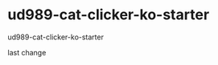 ud989-cat-clicker-ko-starter
============================

ud989-cat-clicker-ko-starter


last change 
